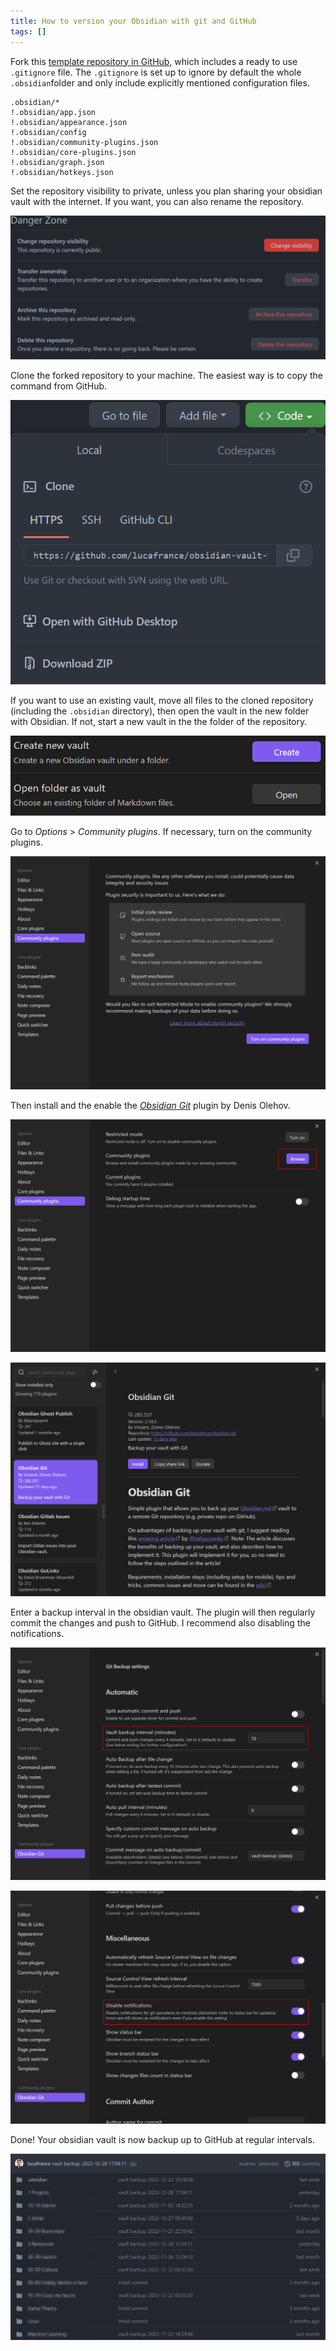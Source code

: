 ```yaml
---
title: How to version your Obsidian with git and GitHub
tags: []
---
```


Fork this [template repository in GitHub](https://github.com/lucafrance/obsidian-vault-template), which includes a ready to use `.gitignore` file.
The `.gitignore` is set up to ignore by default the whole `.obsidian`folder and only include explicitly mentioned configuration files.

```
.obsidian/*
!.obsidian/app.json
!.obsidian/appearance.json
!.obsidian/config
!.obsidian/community-plugins.json
!.obsidian/core-plugins.json
!.obsidian/graph.json
!.obsidian/hotkeys.json
```

Set the repository visibility to private, unless you plan sharing your obsidian vault with the internet. If you want, you can also rename the repository.

![](/assets/2022/obsidian-git/visibility-setting.png)

Clone the forked repository to your machine.
The easiest way is to copy the command from GitHub. 

![](/assets/2022/obsidian-git/clone-repository.png)

If you want to use an existing vault, move all files to the cloned repository (including the `.obsidian` directory), then open the vault in the new folder with Obsidian.
If not, start a new vault in the the folder of the repository.

![](/assets/2022/obsidian-git/obsidian-open-create-vault.png)

Go to *Options* > *Community plugins*.
If necessary, turn on the community plugins.

![](/assets/2022/obsidian-git/turn-on-community-plugins.png)

Then install and the enable the [*Obsidian Git*](https://github.com/denolehov/obsidian-git) plugin by Denis Olehov. 

![](/assets/2022/obsidian-git/obsidian-options-community-browse.png)

![](/assets/2022/obsidian-git/plugin-obsidian-git.png)

Enter a backup interval in the obsidian vault.
The plugin will then regularly commit the changes and push to GitHub.
I recommend also disabling the notifications.

![](/assets/2022/obsidian-git/backup-interval.png)

![](/assets/2022/obsidian-git/disable-notifications.png)

Done! Your obsidian vault is now backup up to GitHub at regular intervals.

![](/assets/2022/obsidian-git/github-my-vault.png)

